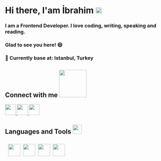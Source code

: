 

# Hi there, I'am İbrahim <img src="https://raw.githubusercontent.com/MartinHeinz/MartinHeinz/master/wave.gif" width="20px"> 

### I am a Frontend Developer. I love coding, writing, speaking and reading.

### Glad to see you here! 😄

### 📍 Currently base at: Istanbul, Turkey 

## Connect with me <img src="https://raw.githubusercontent.com/ShahriarShafin/ShahriarShafin/main/Assets/handshake.gif" width="90px">


<div>
<a href="https://www.linkedin.com/in/halil-ibrahim-t%C3%BCt%C3%BCnc%C3%BC-11407113b/">
 <img src="https://raw.githubusercontent.com/rahulbanerjee26/githubAboutMeGenerator/main/icons/linked-in-alt.svg"width="35px"> </a>

<a href="https://twitter.com/jshelloworld">
 <img src="https://raw.githubusercontent.com/rahulbanerjee26/githubAboutMeGenerator/main/icons/twitter.svg" width="35px"> </a>

<a href="https://www.instagram.com/hibrahimtutuncu/?hl=tr">
 <img src="https://raw.githubusercontent.com/rahulbanerjee26/githubAboutMeGenerator/main/icons/instagram.svg" width="35px"> </a>
<div>


## Languages and Tools <img src="https://camo.githubusercontent.com/beb64ff21c883e318e4f5db5231c2ba4175705bea1c9249e82a41ab375db4f75/68747470733a2f2f6d65646961322e67697068792e636f6d2f6d656469612f51737347456d706b79454f684243623765312f67697068792e6769663f6369643d656366303565343761306e336769316266716e74716d6f62386739616964316f796a327772336473336d67373030626c267269643d67697068792e676966" width="30px" data-canonical-src="https://media2.giphy.com/media/QssGEmpkyEOhBCb7e1/giphy.gif?cid=ecf05e47a0n3gi1bfqntqmob8g9aid1oyj2wr3ds3mg700bl&amp;rid=giphy.gif" style="max-width:100%;"> 

<img src="https://raw.githubusercontent.com/rahulbanerjee26/githubAboutMeGenerator/main/icons/html.svg" width="40px" style="margin-left: 10px; margin-top: 10px">

<img src="https://raw.githubusercontent.com/rahulbanerjee26/githubAboutMeGenerator/main/icons/css.svg" width="40px" style="margin-left: 5px; margin-top: 10px">

<img src="https://raw.githubusercontent.com/rahulbanerjee26/githubAboutMeGenerator/main/icons/bootstrap.svg" width="40px" style="margin-left: 5px; margin-top: 10px">
<img src="https://raw.githubusercontent.com/rahulbanerjee26/githubAboutMeGenerator/main/icons/javascript.svg" width="40px" style="margin-left: 5px; margin-top: 10px">
 


